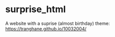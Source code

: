 # surprise_html
A website with a suprise (almost birthday) theme: https://tranghane.github.io/10032004/   
  
